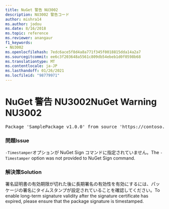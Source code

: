 ```yaml
---
title: NuGet 警告 NU3002
description: NU3002 警告コード
author: mishra14
ms.author: jodou
ms.date: 8/16/2018
ms.topic: reference
ms.reviewer: anangaur
f1_keywords:
- NU3002
ms.openlocfilehash: 7edc6ace5f8d4a8a771f345f0018815dda14a2a7
ms.sourcegitcommit: ee6c3f203648a5561c809db54ebeb1d0f0598b68
ms.translationtype: MT
ms.contentlocale: ja-JP
ms.lasthandoff: 01/26/2021
ms.locfileid: "98779971"
---
```

# <a name="nuget-warning-nu3002"></a><span data-ttu-id="e3e1f-103">NuGet 警告 NU3002</span><span class="sxs-lookup"><span data-stu-id="e3e1f-103">NuGet Warning NU3002</span></span>

<pre>Package 'SamplePackage v1.0.0' from source 'https://contoso.com/index.json': The '-Timestamper' option was not provided. The signed package will not be timestamped. To learn more about this option, please visit https://docs.nuget.org/docs/reference/command-line-reference.</pre>

### <a name="issue"></a><span data-ttu-id="e3e1f-104">問題</span><span class="sxs-lookup"><span data-stu-id="e3e1f-104">Issue</span></span>

<span data-ttu-id="e3e1f-105">`-Timestamper`オプションが NuGet Sign コマンドに指定されていません。</span><span class="sxs-lookup"><span data-stu-id="e3e1f-105">The `-Timestamper` option was not provided to NuGet Sign command.</span></span>


### <a name="solution"></a><span data-ttu-id="e3e1f-106">解決策</span><span class="sxs-lookup"><span data-stu-id="e3e1f-106">Solution</span></span>

<span data-ttu-id="e3e1f-107">署名証明書の有効期限が切れた後に長期署名の有効性を有効にするには、パッケージの署名にタイムスタンプが設定されていることを確認してください。</span><span class="sxs-lookup"><span data-stu-id="e3e1f-107">To enable long-term signature validity after the signature certificate has expired, please ensure that the package signature is timestamped.</span></span>



